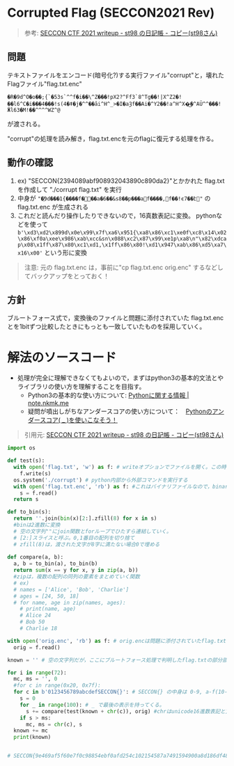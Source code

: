 # Corrupted Flag (SECCON2021 Rev)

> 参考: [SECCON CTF 2021 writeup - st98 の日記帳 - コピー(st98さん)](https://nanimokangaeteinai.hateblo.jp/entry/2021/12/14/223037)

## 問題
テキストファイルをエンコード(暗号化?)する実行ファイル"corrupt"と，壊れたFlagファイル"flag.txt.enc"
```
�R�9d^O�o��;{`�53s`^^f�i��\^Z���!pX2?^Ff3`8^Tg��!|X^Z2�!��l6^C�i���4���!s(4�ǂ�j�^^��̂ai^H^_>�I�aȜf��Ai�^Y2��!a^H^X�͜�^AÜ^^���!Ӝl63�М!��^^^^WZ^@
```
が渡される。

"corrupt"の処理を読み解き，flag.txt.encを元のflagに復元する処理を作る。


## 動作の確認
1. ex) "SECCON{2394089abf908932043890c890da2}"とかかれた flag.txt を作成して "./corrupt flag.txt" を実行
1. 中身が ``` "�҉9d���1{����f���a�6��&s8��p���af����,f��!є7��է" ``` のflag.txt.enc が生成される
1. これだと読んだり操作したりできないので，16真数表記に変換。 pythonなどを使って
``` b'\xd3\xd2\x899d\x0e\x99\x7f\xa6\x951{\xa8\x86\xc1\xe0f\xc8\x14\x02\x86\xf0a\xee\x986\xab\xcc&sn\x088\xc2\x87\x99\xe1p\xa8\n"\x82\xdcap\x08\x1ff\x87\x80\xc1\xd1,\x1ff\x86\x80!\xd1\x947\xab\x86\xd5\xa7\x16\x00' ```
という形に変換

> 注意: 元の flag.txt.enc は，事前に"cp flag.txt.enc orig.enc" するなどしてバックアップをとっておく！

## 方針
ブルートフォース式で，変換後のファイルと問題に添付されていた flag.txt.enc とを1bitずつ比較したときにもっとも一致していたものを採用していく。

# 解法のソースコード
- 処理が完全に理解できなくてもよいので，まずはpython3の基本的文法とやライブラリの使い方を理解することを目指す。
  - Python3の基本的な使い方について: [Pythonに関する情報 | note.nkmk.me](https://note.nkmk.me/python/)
  - 疑問が噴出しがちなアンダースコアの使い方について：　[Pythonのアンダースコア( _ )を使いこなそう！](https://medium.com/lsc-psd/pythonic%E8%89%B2%E3%80%85-python%E3%81%AE%E3%82%A2%E3%83%B3%E3%83%80%E3%83%BC%E3%82%B9%E3%82%B3%E3%82%A2-%E3%82%92%E4%BD%BF%E3%81%84%E3%81%93%E3%81%AA%E3%81%9D%E3%81%86-3c132842eeef)


> 引用元: [SECCON CTF 2021 writeup - st98 の日記帳 - コピー(st98さん)](https://nanimokangaeteinai.hateblo.jp/entry/2021/12/14/223037)
```a.py
import os

def test(s):
  with open('flag.txt', 'w') as f: # writeオプションでファイルを開く。この時fはなんでもよい
    f.write(s)
  os.system('./corrupt') # python内部から外部コマンドを実行する
  with open('flag.txt.enc', 'rb') as f: #これはバイナリファイルなので，binary readオプションでファイルを開く。これで16進数表記で読めるようになる。
    s = f.read()
  return s

def to_bin(s):
  return ''.join(bin(x)[2:].zfill(8) for x in s) 
  #binは2進数に変換 
  # 空の文字列""にjoin関数とforループでひたすら連結していく。
  # [2:]スライスと呼ぶ。0,1番目の配列を切り捨て 
  # zfill(8)は，渡された文字が8字に満たない場合0で埋める
      
def compare(a, b):
  a, b = to_bin(a), to_bin(b)
  return sum(x == y for x, y in zip(a, b))
  #zipは，複数の配列の同列の要素をまとめていく関数
  # ex)
  # names = ['Alice', 'Bob', 'Charlie']
  # ages = [24, 50, 18]
  # for name, age in zip(names, ages):
    # print(name, age)
    # Alice 24
    # Bob 50
    # Charlie 18

with open('orig.enc', 'rb') as f: # orig.encは問題に添付されていたflag.txt.enc
  orig = f.read()

known = '' # 空の文字列だが，ここにブルートフォース処理で判明したflag.txtの部分部分を解ったところから埋めていく。

for i in range(72):
  mc, ms = '', 0
  #for c in range(0x20, 0x7f):
  for c in b'0123456789abcdefSECCON{}': # SECCON{} の中身は 0-9, a-f(10-15)? なので
    s = 0
    for _ in range(100): # _ で最後の表示を持ってくる。
      s += compare(test(known + chr(c)), orig) #chrはunicode16進数表記と文字を変換
    if s > ms:
      mc, ms = chr(c), s 
  known += mc
  print(known)


# SECCON{9e469af5f60e7f0c98854ebf0afd254c102154587a7491594900a8d186df4801}
```
